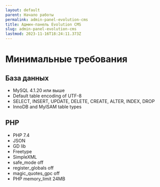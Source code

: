 ```yaml
---
layout: default
parent: Начало работы
permalink: admin-panel-evolution-cms
title: Админ-панель Evolution CMS
slug: admin-panel-evolution-cms
lastmod: 2023-11-16T18:24:11.373Z
---
```


# Минимальные требования #

## База данных ##
* MySQL 4.1.20 или выше
* Default table encoding of UTF-8
* SELECT, INSERT, UPDATE, DELETE, CREATE, ALTER, INDEX, DROP
* InnoDB and MyISAM table types

## PHP ##
* PHP 7.4
* JSON
* GD lib
* Freetype
* SimpleXML
* safe_mode off
* register_globals off
* magic_quotes_gpc off
* PHP memory_limit 24MB